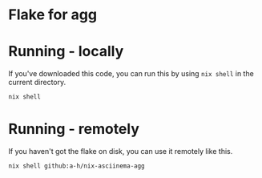 # Flake for agg

# Running - locally

If you've downloaded this code, you can run this by using `nix shell` in the current directory.

```sh
nix shell
```

# Running - remotely

If you haven't got the flake on disk, you can use it remotely like this.

```
nix shell github:a-h/nix-asciinema-agg
```

